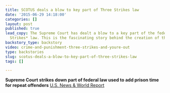 ```yaml
---
title: SCOTUS deals a blow to key part of Three Strikes law
date: '2015-06-29 14:18:00'
categories: []
layout: post
published: true
lead_copy: The Supreme Court has dealt a blow to a key part of the federal *Three
  Strikes* law. This is the fascinating story behind the creation of the law.
backstory_type: backstory
video: crime-and-punishment-three-strikes-and-youre-out
type: backstories
slug: scotus-deals-a-blow-to-key-part-of-three-strikes-law
tags: []

---
```

**Supreme Court strikes down part of federal law used to add prison time for repeat offenders**
[U.S. News & World Report](http://www.usnews.com/news/politics/articles/2015/06/26/high-court-strikes-down-vague-part-of-career-criminal-law)

